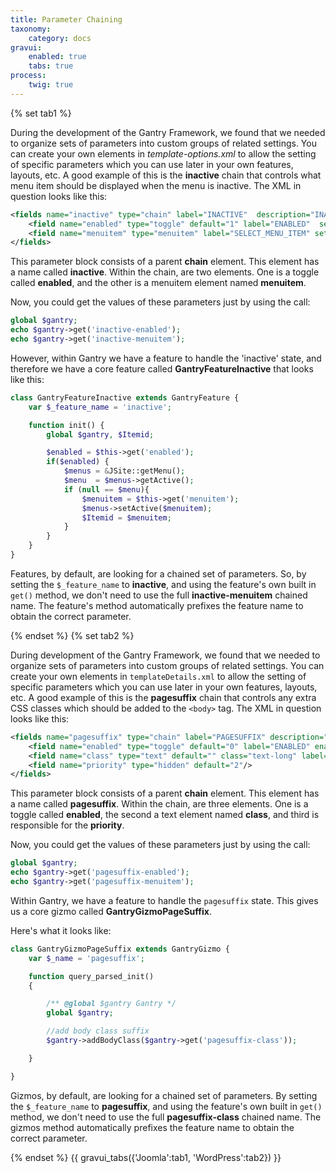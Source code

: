 ```yaml
---
title: Parameter Chaining
taxonomy:
    category: docs
gravui:
    enabled: true
    tabs: true
process:
    twig: true
---
```


{% set tab1 %}

During the development of the Gantry Framework, we found that we needed to organize sets of parameters into custom groups of related settings. You can create your own elements in *template-options.xml* to allow the setting of specific parameters which you can use later in your own features, layouts, etc. A good example of this is the **inactive** chain that controls what menu item should be displayed when the menu is inactive. The XML in question looks like this:

```xml
<fields name="inactive" type="chain" label="INACTIVE"  description="INACTIVE_DESC">
    <field name="enabled" type="toggle" default="1" label="ENABLED"  setinmenuitem="false" />
    <field name="menuitem" type="menuitem" label="SELECT_MENU_ITEM" setinmenuitem="false" />
</fields>
```

This parameter block consists of a parent **chain** element. This element has a name called **inactive**. Within the chain, are two elements. One is a toggle called **enabled**, and the other is a menuitem element named **menuitem**.

Now, you could get the values of these parameters just by using the call:

```php
global $gantry;
echo $gantry->get('inactive-enabled');
echo $gantry->get('inactive-menuitem');
```

However, within Gantry we have a feature to handle the 'inactive' state, and therefore we have a core feature called **GantryFeatureInactive** that looks like this:

```php
class GantryFeatureInactive extends GantryFeature {
    var $_feature_name = 'inactive';

    function init() {
        global $gantry, $Itemid;

        $enabled = $this->get('enabled');
        if($enabled) {
            $menus = &JSite::getMenu();
            $menu  = $menus->getActive();
            if (null == $menu){
                $menuitem = $this->get('menuitem');
                $menus->setActive($menuitem);
                $Itemid = $menuitem;
            }
        }
    }
}
```

Features, by default, are looking for a chained set of parameters. So, by setting the `$_feature_name` to **inactive**, and using the feature's own built in `get()` method, we don't need to use the full **inactive-menuitem** chained name. The feature's method automatically prefixes the feature name to obtain the correct parameter.

{% endset %}
{% set tab2 %}

During development of the Gantry Framework, we found that we needed to organize sets of parameters into custom groups of related settings. You can create your own elements in `templateDetails.xml` to allow the setting of specific parameters which you can use later in your own features, layouts, etc. A good example of this is the **pagesuffix** chain that controls any extra CSS classes which should be added to the `<body>` tag. The XML in question looks like this:

```xml
<fields name="pagesuffix" type="chain" label="PAGESUFFIX" description="PAGESUFFIX_DESC">
    <field name="enabled" type="toggle" default="0" label="ENABLED" enabler="true" />
    <field name="class" type="text" default="" class="text-long" label="CLASS"/>
    <field name="priority" type="hidden" default="2"/>
</fields>
```

This parameter block consists of a parent **chain** element. This element has a name called **pagesuffix**. Within the chain, are three elements. One is a toggle called **enabled**, the second a text element named **class**, and third is responsible for the **priority**.

Now, you could get the values of these parameters just by using the call:

```php
global $gantry;
echo $gantry->get('pagesuffix-enabled');
echo $gantry->get('pagesuffix-menuitem');
```

Within Gantry, we have a feature to handle the `pagesuffix` state. This gives us a core gizmo called **GantryGizmoPageSuffix**.

Here's what it looks like:

```php
class GantryGizmoPageSuffix extends GantryGizmo {
    var $_name = 'pagesuffix';

    function query_parsed_init()
    {

        /** @global $gantry Gantry */
        global $gantry;

        //add body class suffix
        $gantry->addBodyClass($gantry->get('pagesuffix-class'));

    }

}
```

Gizmos, by default, are looking for a chained set of parameters. By setting the `$_feature_name` to **pagesuffix**, and using the feature's own built in `get()` method, we don't need to use the full **pagesuffix-class** chained name. The gizmos method automatically prefixes the feature name to obtain the correct parameter.


{% endset %}
{{ gravui_tabs({'Joomla':tab1, 'WordPress':tab2}) }}




